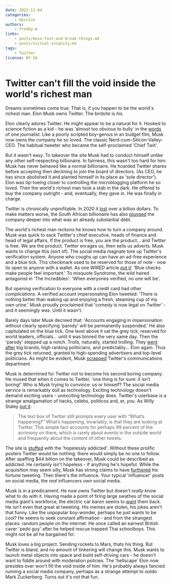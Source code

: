 ```yaml
---
date: 2022-12-04
categories:
    - Opinion
authors:
    - freddy-m
links:
    - posts/move-fast-and-break-things.md
    - posts/virtual-insanity.md
tags:
    - Twitter
license: BY-SA
---
```


# Twitter can't fill the void inside the world's richest man

Dreams sometimes come true. That is, if you happen to be the world's richest man. Elon Musk owns Twitter. The birdsite is *his*.

Elon clearly adores Twitter. He might appear to be a natural for it. Hooked to science fiction as a kid - he was 'almost too obvious to bully' in the [words](https://spectatorworld.com/topic/elon-musk-public-eccentricity/) of one journalist. Like a poorly scripted boy-genius in an budget film, Musk now owns the company he so loved. The classic Nerd-cum-Silicon-Valley-CEO. The habitual tweeter who became the self-proclaimed 'Chief Twit'.

But it wasn't easy. To takeover the site Musk had to conduct himself unlike any other self-respecting billionaire. In fairness, this wasn't too hard for him: Musk has never behaved like a normal billionaire. He hoarded Twitter shares before accepting then declining to join the board of directors. (As CEO, he has since abolished it and planted himself in its place as 'sole director'). Elon was tip-toeing closer to controlling the microblogging platform he so loved. Then the world's richest man took a stab in the dark. He offered to buy the company outright - and, eventually, they gave in. He was finally in charge.

Twitter is chronically unprofitable. In 2020 it [lost](https://www.nytimes.com/live/2022/04/26/business/twitter-elon-musk-news#what-is-musk-buying-a-sporadically-profitable-social-company) over a billion dollars. To make matters worse, the South African billionaire has also [plunged](https://www.wsj.com/articles/elon-musks-twitter-takeover-seen-swelling-the-companys-debt-11666609106) the company deeper into what was an already substantial debt.

The world's richest man reckons he knows how to turn a company around. Musk was quick to sack Twitter's chief executive, heads of finance and head of legal affairs. If the product is free, you are the product... and Twitter is free. We are the product. Twitter enrages us, then sells us adverts. Musk wants to change this (sort of). The social media magnate tore up Twitter's verification system. Anyone who coughs up can have an ad-free experience and a blue tick. This checkmark used to be reserved for those of note - now its open to anyone with a wallet. As one *WIRED* article [put it](https://www.wired.com/story/twitter-elon-musk-verification/): 'Blue checks make people feel important.' To misquote Syndrome, the wild haired antagonist in 'The Incredibles': 'When everyones verified, no one will be'.

But opening verification to everyone with a credit card had other *complications*. A verified account impersonating Elon tweeted: 'There is nothing better than waking up and enjoying a fresh, steaming cup of my own urine.' Musk proudly proclaimed that 'comedy is now legal on Twitter' - and it seemingly was. Until it wasn't.

Barely days later Musk decreed that: 'Accounts engaging in impersonation without clearly specifying ‘parody’ will be permanently suspended.' He also capitulated on the blue tick. One level above it sat the grey tick, reserved for world leaders, officials... until it was binned the very same day. Then the 'parody' stepped up a notch. Trolls, naturally, started trolling. They [went after](https://www.businessinsider.com/elon-musk-twitter-blue-most-shocking-verified-account-impersonations-2022-11) big brands, high ranking politicians, and predictably... Elon again. Thus the grey tick returned, granted to high-spending advertisers and top-level politicians. As might be evident, Musk [scrapped](https://www.theverge.com/2022/11/10/23451198/twitter-ftc-elon-musk-lawyer-changes-fine-warning) Twitter's communications department.

Musk is determined for Twitter not to become his second boring company. He mused that when it comes to Twitter, 'one thing is for sure: it isn’t boring!' Who is Musk trying to convince: us or himself? The social media service is remarkably dull as technology. Exciting technology doesn't demand exciting users - unexciting technology does. Twitter's userbase is a strange amalgamation of hacks, celebs, politicos and, er, *you*. As Willy Staley [put it](https://www.nytimes.com/2022/04/26/magazine/elon-musk-twitter-billionaire.html):

> The text box of Twitter still prompts every user with “What’s happening?” What’s happening, invariably, is that they are looking at Twitter. This simple fact accounts for perhaps 99 percent of the acrimony on there, which is rarely about events in the outside world and frequently about the content of other tweets.

The site is [stuffed](https://www.theverge.com/2022/10/28/23428132/elon-musk-twitter-acquisition-problems-speech-moderation) with the 'hopelessly addicted'. Without these prolific posters Twitter would be nothing: there would simply be no one to follow. After spaffing $44 billion on the takeover, Musk could be described as addicted. He certainly isn't hopeless - if anything he's hopeful. While the acquisition may seem silly, Musk has strong claims to have [furthered](https://nymag.com/intelligencer/article/what-is-elon-musk.html) his fortune tweeting. Then there's the influence. Your typical 'influencer' posts on social media, the *real* influencers *own* social media.

Musk is in a predicament. He now owns Twitter but doesn't *really* know what to do with it. Having made a point of firing large swathes of the social media giant's workforce, the electric car baron seems to [want](https://www.bloomberg.com/news/articles/2022-11-06/twitter-now-asks-some-fired-workers-to-please-come-back) them back. He isn't even that great at tweeting. His memes are stolen, his jokes aren't that funny. Like the unpopular boy-wonder, perhaps he just wants to be cool? He seems to seek constant affirmation - and from the strangest places: random people on the internet.  He once called an earnest British caver 'pedo guy' after he helped rescue trapped Thai schoolboys. This might not be all he bargained for.

Musk loves a big project. Sending rockets to Mars, thats his thing. But Twitter is bland, and no amount of tinkering will change this. Musk wants to launch metal objects into space and build self-driving cars - he doesn't want to fiddle around with moderation policies. The 'hellscape' Elon now presides over won't fill the void inside of him. He's probably always fancied running a social media company, perhaps as a strange attempt to outdo Mark Zuckerberg. Turns out it's not that fun.
